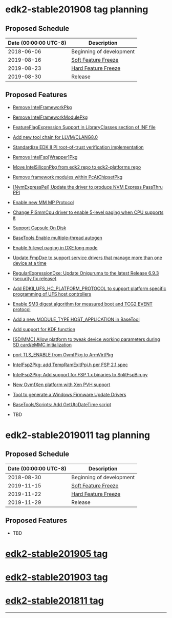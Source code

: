 # edk2-stable201908 tag planning

## Proposed Schedule

| Date (00:00:00 UTC-8)| Description                              |
| ---------------------| ---------------------------------------- |
| 2018-06-06           | Beginning of development                 |
| 2019-08-16           | [Soft Feature Freeze](SoftFeatureFreeze) |
| 2019-08-23           | [Hard Feature Freeze](HardFeatureFreeze) |
| 2019-08-30           | Release                                  |

## Proposed Features
* [Remove IntelFrameworkPkg](https://bugzilla.tianocore.org/show_bug.cgi?id=1604)
* [Remove IntelFrameworkModulePkg](https://bugzilla.tianocore.org/show_bug.cgi?id=1605)
* [FeatureFlagExpression Support in LibraryClasses section of INF file](https://bugzilla.tianocore.org/show_bug.cgi?id=1446)
* [Add new tool chain for LLVM/CLANG8.0](https://bugzilla.tianocore.org/show_bug.cgi?id=1603)
* [Standardize EDK II PI root-of-trust verification implementation](https://bugzilla.tianocore.org/show_bug.cgi?id=1617)
* [Remove IntelFsp[Wrapper]Pkg](https://bugzilla.tianocore.org/show_bug.cgi?id=1819)
* [Move IntelSiliconPkg from edk2 repo to edk2-platforms repo](https://bugzilla.tianocore.org/show_bug.cgi?id=1890)
* [Remove framework modules within PcAtChipsetPkg](https://bugzilla.tianocore.org/show_bug.cgi?id=1844)
* [[NvmExpressPei] Update the driver to produce NVM Express PassThru PPI](https://bugzilla.tianocore.org/show_bug.cgi?id=1879)
* [Enable new MM MP Protocol](https://bugzilla.tianocore.org/show_bug.cgi?id=1937)
* [Change PiSmmCpu driver to enable 5-level paging when CPU supports it](https://bugzilla.tianocore.org/show_bug.cgi?id=1946)
* [Support Capsule On Disk](https://bugzilla.tianocore.org/show_bug.cgi?id=1852)
* [BaseTools Enable multiple-thread autogen](https://bugzilla.tianocore.org/show_bug.cgi?id=1875)
* [Enable 5-level paging in DXE long mode](https://bugzilla.tianocore.org/show_bug.cgi?id=2008)
* [Update FmpDxe to support service drivers that manage more than one device at a time](https://bugzilla.tianocore.org/show_bug.cgi?id=1525)
* [RegularExpressionDxe: Update Oniguruma to the latest Release 6.9.3 (security fix release)](https://bugzilla.tianocore.org/show_bug.cgi?id=2066)
* [Add EDKII_UFS_HC_PLATFORM_PROTOCOL to support platform specific programming of UFS host controllers](https://bugzilla.tianocore.org/show_bug.cgi?id=1343)
* [Enable SM3 digest algorithm for measured boot and TCG2 EVENT protocol](https://bugzilla.tianocore.org/show_bug.cgi?id=1781)
* [Add a new MODULE_TYPE HOST_APPLICATION in BaseTool](https://bugzilla.tianocore.org/show_bug.cgi?id=1956)
* [Add support for KDF function](https://bugzilla.tianocore.org/show_bug.cgi?id=1928)
* [[SD/MMC] Allow platform to tweak device working parameters during SD card/eMMC initialization](https://bugzilla.tianocore.org/show_bug.cgi?id=1882)
* [port TLS_ENABLE from OvmfPkg to ArmVirtPkg](https://bugzilla.tianocore.org/show_bug.cgi?id=1009)
* [IntelFsp2Pkg: add TempRamExitPpi.h per FSP 2.1 spec](https://bugzilla.tianocore.org/show_bug.cgi?id=1883)
* [IntelFsp2Pkg: Add support for FSP 1.x binaries to SplitFspBin.py](https://bugzilla.tianocore.org/show_bug.cgi?id=1308)
* [New OvmfXen platform with Xen PVH support](https://bugzilla.tianocore.org/show_bug.cgi?id=1689)
* [Tool to generate a Windows Firmware Update Drivers](https://bugzilla.tianocore.org/show_bug.cgi?id=1837)
* [BaseTools/Scripts: Add GetUtcDateTime script](https://bugzilla.tianocore.org/show_bug.cgi?id=2067)

* TBD

# edk2-stable2019011 tag planning

## Proposed Schedule

| Date (00:00:00 UTC-8)| Description                              |
| ---------------------| ---------------------------------------- |
| 2018-08-30           | Beginning of development                 |
| 2019-11-15           | [Soft Feature Freeze](SoftFeatureFreeze) |
| 2019-11-22           | [Hard Feature Freeze](HardFeatureFreeze) |
| 2019-11-29           | Release                                  |

## Proposed Features
* TBD

# [edk2-stable201905 tag](https://github.com/tianocore/edk2/releases/tag/edk2-stable201905)
# [edk2-stable201903 tag](https://github.com/tianocore/edk2/releases/tag/edk2-stable201903)
# [edk2-stable201811 tag](https://github.com/tianocore/edk2/releases/tag/edk2-stable201811)

---
